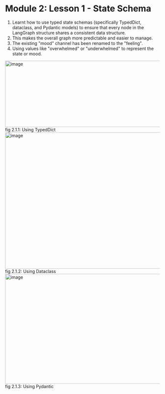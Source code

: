 # Module 2: Lesson 1 - State Schema
1. Learnt how to use typed state schemas (specifically TypedDict, dataclass, and Pydantic models) to ensure that every node in the LangGraph structure shares a consistent data structure.
2. This makes the overall graph more predictable and easier to manage.
3. The existing "mood" channel has been renamed to the "feeling".
4. Using values like "overwhelmed" or "underwhelmed" to represent the state or mood.
<img width="902" height="215" alt="image" src="https://github.com/user-attachments/assets/af99accf-4c41-495b-89ad-87d63c55a149" />
fig 2.1.1: Using TypedDict

<img width="1784" height="442" alt="image" src="https://github.com/user-attachments/assets/7e71da04-d9e6-4d19-9213-ae85b24de1de" />
fig 2.1.2: Using Dataclass

<img width="1788" height="356" alt="image" src="https://github.com/user-attachments/assets/095449fd-099d-4b0a-93da-9134d3c05d3e" />
fig 2.1.3: Using Pydantic

